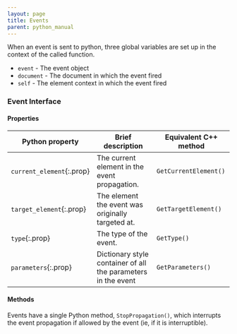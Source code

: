```yaml
---
layout: page
title: Events
parent: python_manual
---
```


When an event is sent to python, three global variables are set up in the context of the called function.

* `event` - The event object
* `document` - The document in which the event fired
* `self` - The element context in which the event fired

### Event Interface

#### Properties

Python property | Brief description | Equivalent C++ method
--------------- | ----------------- | ---------------------
`current_element`{:.prop} | The current element in the event propagation. | `GetCurrentElement()`
`target_element`{:.prop} | The element the event was originally targeted at. | `GetTargetElement()`
`type`{:.prop} | The type of the event. | `GetType()`
`parameters`{:.prop} | Dictionary style container of all the parameters in the event | `GetParameters()`

#### Methods

Events have a single Python method, `StopPropagation()`, which interrupts the event propagation if allowed by the event (ie, if it is interruptible). 